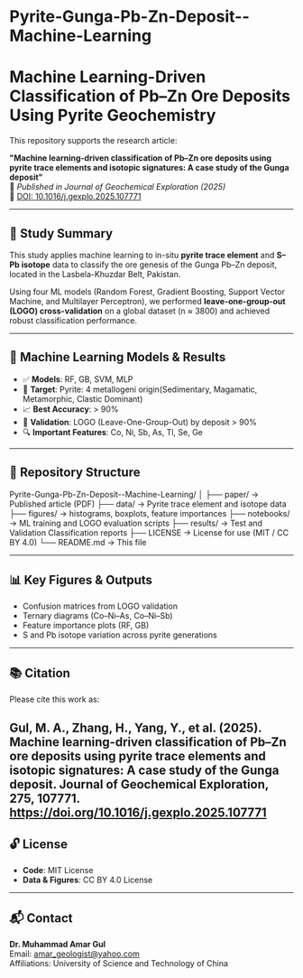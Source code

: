 # Pyrite-Gunga-Pb-Zn-Deposit--Machine-Learning
# Machine Learning-Driven Classification of Pb–Zn Ore Deposits Using Pyrite Geochemistry

This repository supports the research article:

**"Machine learning-driven classification of Pb–Zn ore deposits using pyrite trace elements and isotopic signatures: A case study of the Gunga deposit"**  
📝 *Published in Journal of Geochemical Exploration (2025)*  
🔗 [DOI: 10.1016/j.gexplo.2025.107771](https://doi.org/10.1016/j.gexplo.2025.107771)

---

## 📌 Study Summary

This study applies machine learning to in-situ **pyrite trace element** and **S–Pb isotope** data to classify the ore genesis of the Gunga Pb–Zn deposit, located in the Lasbela-Khuzdar Belt, Pakistan. 

Using four ML models (Random Forest, Gradient Boosting, Support Vector Machine, and Multilayer Perceptron), we performed **leave-one-group-out (LOGO) cross-validation** on a global dataset (n ≈ 3800) and achieved robust classification performance.

---

## 🧠 Machine Learning Models & Results

- ✅ **Models**: RF, GB, SVM, MLP  
- 🎯 **Target**: Pyrite: 4 metallogeni origin(Sedimentary, Magamatic, Metamorphic, Clastic Dominant)  
- 📈 **Best Accuracy**: > 90%   
- 🧪 **Validation**: LOGO (Leave-One-Group-Out) by deposit  > 90% 
- 🔍 **Important Features**: Co, Ni, Sb, As, Tl, Se, Ge  

---

## 📁 Repository Structure

Pyrite-Gunga-Pb-Zn-Deposit--Machine-Learning/
│
├── paper/ → Published article (PDF)
├── data/ → Pyrite trace element and isotope data
├── figures/ → histograms, boxplots, feature importances
├── notebooks/ → ML training and LOGO evaluation scripts
├── results/ → Test and Validation Classification reports
├── LICENSE → License for use (MIT / CC BY 4.0)
└── README.md → This file

---

## 📊 Key Figures & Outputs

- Confusion matrices from LOGO validation  
- Ternary diagrams (Co–Ni–As, Co–Ni–Sb)  
- Feature importance plots (RF, GB)  
- S and Pb isotope variation across pyrite generations  

---

## 📚 Citation

Please cite this work as:

Gul, M. A., Zhang, H., Yang, Y., et al. (2025).
Machine learning-driven classification of Pb–Zn ore deposits using pyrite trace elements and isotopic signatures: A case study of the Gunga deposit.
Journal of Geochemical Exploration, 275, 107771.
https://doi.org/10.1016/j.gexplo.2025.107771 
---

## 🔓 License

- **Code**: MIT License  
- **Data & Figures**: CC BY 4.0 License  

---

## 📬 Contact

**Dr. Muhammad Amar Gul**  
Email: amar_geologist@yahoo.com  
Affiliations: University of Science and Technology of China 
